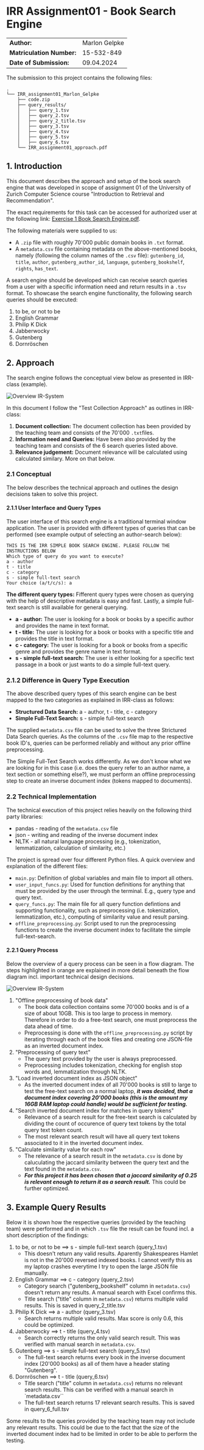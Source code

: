 # IRR Assignment01 - Book Search Engine

|| |
|-----------|--------------|
|**Author:**| Marlon Gelpke|
|**Matriculation Number:**|15-532-849|
|**Date of Submission:**| 09.04.2024|

The submission to this project contains the following files:
```
.
└── IRR_assignment01_Marlon_Gelpke
    ├── code.zip
    ├── query_results/
    │   ├── query_1.tsv
    │   ├── query_2.tsv
    │   ├── query_2_title.tsv
    │   ├── query_3.tsv
    │   ├── query_4.tsv
    │   ├── query_5.tsv
    │   ├── query_6.tsv
    └── IRR_assignment01_approach.pdf
````

## 1. Introduction
This document describes the approach and setup of the book search engine that was developed in scope of assignment 01 of the University of Zurich Computer Science course "Introduction to Retrieval and Recommendation".

The exact requirements for this task can be accessed for authorized user at the following link: [Exercise 1 Book Search Engine.pdf](https://lms.uzh.ch/auth/1%3A1%3A1122002015%3A2%3A0%3Aserv%3Ax%3A_csrf%3Aa0a3187d-686d-4721-a917-7d3dc4c59e6d/Exercise%201%20Book%20Search%20Engine.pdf).

The following materials were supplied to us:
- A `.zip` file with roughly 70'000 public domain books in `.txt` format.
- A `metadata.csv` file containing metadata on the above-mentioned books, namely (following the column names of the `.csv` file): `gutenberg_id`, `title`, `author`, `gutenberg_author_id`, `language`, `gutenberg_bookshelf`, `rights`, `has_text`.

A search engine should be developed which can receive search queries from a user with a specific information need and return results in a `.tsv` format.
To showcase the search engine functionality, the following search queries should be executed:
1. to be, or not to be
2. English Grammar
3. Philip K Dick
4. Jabberwocky
5. Gutenberg
6. Dornröschen

## 2. Approach
The search engine follows the conceptual view below as presented in IRR-class (example).



![Overview IR-System](data/concept_IR_System.png)

In this document I follow the "Test Collection Approach" as outlines in IRR-class:

1. **Document collection:** The document collection has been provided by the teaching team and consists of the 70'000 `.txt`files.
2. **Information need and Queries:** Have been also provided by the teaching team and consists of the 6 search queries listed above.
3. **Relevance judgement:** Document relevance will be calculated using calculated similary. More on that below.

### 2.1 Conceptual
The below describes the technical approach and outlines the design decisions taken to solve this project.

#### 2.1.1 User Interface and Query Types
The user interface of this search engine is a traditional terminal window application. The user is provided with different types of queries that can be performed (see example output of selecting an author-search below):
```
THIS IS THE IRR SIMPLE BOOK SEARCH ENGINE. PLEASE FOLLOW THE INSTRUCTIONS BELOW
Which type of query do you want to execute?
a - author
t - title
c - category
s - simple full-text search
Your choice (a/t/c/s): a
```

**The different query types:**
Fifferent query types were chosen as querying with the help of descriptive metadata is easy and fast. Lastly, a simple full-text search is still available for general querying.
- **a - author:** The user is looking for a book or books by a specific author and provides the name in text format.
- **t - title:** The user is looking for a book or books with a specific title and provides the title in text format.
- **c - category:** The user is looking for a book or books from a specific genre and provides the genre name in text format.
- **s - simple full-text search:** The user is either looking for a specific text passage in a book or just wants to do a simple full-text query. 

### 2.1.2 Difference in Query Type Execution
The above described query types of this search engine can be best mapped to the two categories as explained in IRR-class as follows:
- **Structured Data Search:** a - author, t - title, c - category
- **Simple Full-Text Search:** s - simple full-text search

The supplied `metadata.csv` file can be used to solve the three Strictured Data Search queries. As the columns of the `.csv` file map to the respective book ID's, queries can be performed reliably and without any prior offline preprocessing.

The Simple Full-Text Search works differently. As we don't know what we are looking for in this case (i.e. does the query refer to an author name, a text section or something else?), we must perform an offline preprocessing step to create an inverse document index (tokens mapped to documents).

### 2.2 Technical Implementation
The technical execution of this project relies heavily on the following third party libraries:
- pandas - reading of the `metadata.csv` file 
- json - writing and reading of the inverse document index
- NLTK - all natural language processing (e.g., tokenization, lemmatization, calculation of similarity, etc.)

The project is spread over four different Python files. A quick overview and explanation of the different files:
- `main.py`: Definition of global variables and main file to import all others.
- `user_input_funcs.py`: Used for function definitions for anything that must be provided by the user through the terminal. E.g., query type and query text.
- `query_funcs.py`: The main file for all query function defintions and supporting functionality, such as preprocessing (i.e. tokenization, lemmatization, etc.), computing of similarity value and result parsing.
- `offline_preprocessing.py`: Script used to run the preprocessing functions to create the inverse document index to facilitate the simple full-text-search.

#### 2.2.1 Query Process
Below the overview of a query process can be seen in a flow diagram. The steps highlighted in orange are explained in more detail beneath the flow diagram incl. important technical design decisions.

![Overview IR-System](data/IRR_Search_UML.png)

1. "Offline preprocessing of book data"
    - The book data collection contains some 70'000 books and is of a size of about 10GB. This is too large to process in memory. Therefore in order to do a free-text search, one must preprocess the data ahead of time.
    - Preprocessing is done with the `offline_preprocessing.py` script by iterating through each of the book files and creating one JSON-file as an inverted document index.
2. "Preprocessing of query text"
    - The query text provided by the user is always preprocessed.
    - Preprocessing includes tokenization, checking for english stop words and, lemmatization through NLTK.
3. "Load inverted document index as JSON object"
    - As the inverted document index of all 70'000 books is still to large to test the free-text search on a normal laptop, ***it was decided, that a document index covering 20'000 books (this is the amount my 16GB RAM laptop could handle) would be sufficient for testing.***
4. "Search inverted document index for matches in query tokens"
    - Relevance of a search result for the free-text search is calculated by dividing the count of occurence of query text tokens by the total query text token count.
    - The most relevant search result will have all query text tokens associated to it in the inverted document index.
5. "Calculate similarity value for each row"
    - The relevance of a search result in the `metadata.csv` is done by caluculating the jaccard similarity between the query text and the text found in the `metadata.csv`.
    - ***For this project it has been chosen that a jaccard similarity of 0.25 is relevant enough to return it as a search result.*** This could be further optimized.

## 3. Example Query Results
Below it is shown how the respective queries (provided by the teaching team) were performed and in which `.tsv` file the result can be found incl. a short description of the findings:

1. to be, or not to be ==> s - simple full-text search (query_1.tsv)
    - This doesn't return any valid results. Aparently Shakespeares Hamlet is not in the 20'000 reversed indexed books. I cannot verify this as my laptop crashes everytime I try to open the large JSON file manually. 
2. English Grammar ==> c - category (query_2.tsv)
    - Category search ("gutenberg_bookshelf" column in `metadata.csv`) doesn't return any results. A manual search with Excel confirms this.
    - Title search ("title" column in `metadata.csv`) returns multiple valid results. This is saved in query_2_title.tsv
3. Philip K Dick ==> a - author (query_3.tsv)
    - Search returns multiple valid results. Max score is only 0.6, this could be optimized.
4. Jabberwocky ==> t - title (query_4.tsv)
    - Search correctly returns the only valid search result. This was verified with manual search in `metadata.csv`.
5. Gutenberg ==> s - simple full-text search (query_5.tsv)
    - The full-text search returns every book in the inverse document index (20'000 books) as all of them have a header stating "Gutenberg".
6. Dornröschen ==> t - title (query_6.tsv)
    - Title search ("title" column in `metadata.csv`) returns no relevant search results. This can be verified with a manual search in `metadata.csv``
    - The full-text search returns 17 relevant search results. This is saved in query_6_full.tsv

Some results to the queries provided by the teaching team may not include any relevant results. This could be due to the fact that the size of the inverted document index had to be limited in order to be able to perform the testing.